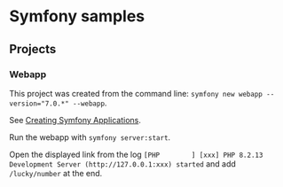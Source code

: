 # Symfony samples

## Projects

### Webapp

This project was created from the command line: `symfony new webapp --version="7.0.*" --webapp`.

See [Creating Symfony Applications](https://symfony.com/doc/current/setup.html#creating-symfony-applications).

Run the webapp with `symfony server:start`.

Open the displayed link from the log `[PHP        ] [xxx] PHP 8.2.13 Development Server (http://127.0.0.1:xxx) started` and add `/lucky/number` at the end.
